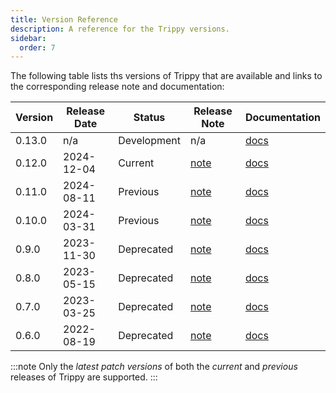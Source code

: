 ```yaml
---
title: Version Reference
description: A reference for the Trippy versions.
sidebar:
  order: 7
---
```


The following table lists ths versions of Trippy that are available and links to the corresponding release note and
documentation:

| Version | Release Date | Status      | Release Note                                                       | Documentation                                              |
|---------|--------------|-------------|--------------------------------------------------------------------|------------------------------------------------------------|
| 0.13.0  | n/a          | Development | n/a                                                                | [docs](https://github.com/fujiapple852/trippy/tree/master) |
| 0.12.0  | 2024-12-04   | Current     | [note](https://github.com/fujiapple852/trippy/releases/tag/0.12.0) | [docs](https://github.com/fujiapple852/trippy/tree/0.12.0) |
| 0.11.0  | 2024-08-11   | Previous    | [note](https://github.com/fujiapple852/trippy/releases/tag/0.11.0) | [docs](https://github.com/fujiapple852/trippy/tree/0.11.0) |
| 0.10.0  | 2024-03-31   | Previous    | [note](https://github.com/fujiapple852/trippy/releases/tag/0.10.0) | [docs](https://github.com/fujiapple852/trippy/tree/0.10.0) |
| 0.9.0   | 2023-11-30   | Deprecated  | [note](https://github.com/fujiapple852/trippy/releases/tag/0.9.0)  | [docs](https://github.com/fujiapple852/trippy/tree/0.9.0)  |
| 0.8.0   | 2023-05-15   | Deprecated  | [note](https://github.com/fujiapple852/trippy/releases/tag/0.8.0)  | [docs](https://github.com/fujiapple852/trippy/tree/0.8.0)  |
| 0.7.0   | 2023-03-25   | Deprecated  | [note](https://github.com/fujiapple852/trippy/releases/tag/0.7.0)  | [docs](https://github.com/fujiapple852/trippy/tree/0.7.0)  | 
| 0.6.0   | 2022-08-19   | Deprecated  | [note](https://github.com/fujiapple852/trippy/releases/tag/0.6.0)  | [docs](https://github.com/fujiapple852/trippy/tree/0.6.0)  | 

:::note
Only the _latest patch versions_ of both the _current_ and _previous_ releases of Trippy are supported.
:::